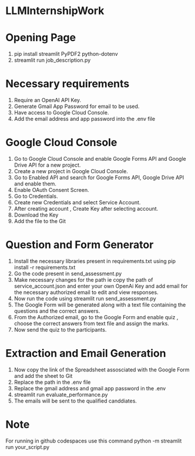 # LLMInternshipWork


# Opening Page
1. pip install streamlit PyPDF2 python-dotenv 
2. streamlit run job_description.py 


# Necessary requirements
1. Require an OpenAI API Key.
2. Generate Gmail App Password for email to be used.
3. Have access to Google Cloud Console.
4. Add the email address and app password into the .env file 
   
# Google Cloud Console
1. Go to Google Cloud Console and enable Google Forms API and Google Drive API for a new project.
2. Create a new project in Google Cloud Console.
3. Go to Enabled API and search for Google Forms API, Google Drive API and enable them.
4. Enable OAuth Consent Screen.
5. Go to Credentials.
6. Create new Credentials and select Service Account.
7. After creating account , Create Key after selecting account.
8. Download the Key
9. Add the file to the Git

# Question and Form Generator
1. Install the necessary libraries present in requirements.txt using pip install -r requirements.txt
2. Go the code present in send_assessment.py
3. Make necessary changes for the path ie  copy the path of service_account.json and enter your own OpenAi Key and add email for the necessary authorized email to edit and view responses.
4. Now run the code using streamlit run send_assessment.py
5. The Google Form will be generated along with a text file containing the questions and the correct answers.
6. From the Authorized email, go to the Google Form and enable quiz , choose the correct answers from text file and assign the marks.
7. Now send the quiz to the participants.

# Extraction and Email Generation
1. Now copy the link of the Spreadsheet assosciated with the Google Form and add the sheet to Git
2. Replace the path in the .env file 
3. Replace the gmail address and gmail app password in the .env
4. streamlit run evaluate_performance.py
5. The emails will be sent to the qualified canddiates.

# Note
For running in github codespaces use this command python -m streamlit run your_script.py

   
